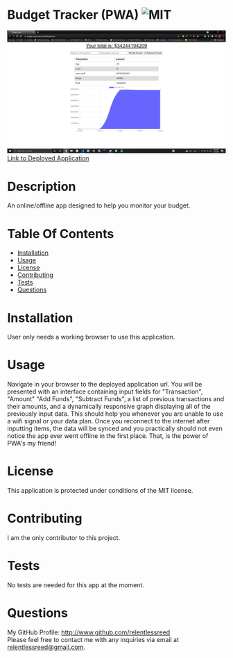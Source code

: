 # Budget Tracker (PWA) ![MIT](https://img.shields.io/badge/license-MIT-blue.svg)

![Screenshot](budget-tracker-demo.png)  
[Link to Deployed Application](https://budget-tracker-pwa-ejr.herokuapp.com)

# Description

An online/offline app designed to help you monitor your budget.

# Table Of Contents

- [Installation](#installation)
- [Usage](#usage)
- [License](#license)
- [Contributing](#contributing)
- [Tests](#tests)
- [Questions](#questions)

# Installation

User only needs a working browser to use this application.

# Usage

Navigate in your browser to the deployed application url. You will be presented with an interface containing input fields for "Transaction", "Amount" "Add Funds", "Subtract Funds", a list of previous transactions and their amounts, and a dynamically responsive graph displaying all of the previously input data. This should help you whenever you are unable to use a wifi signal or your data plan. Once you reconnect to the internet after inputting items, the data will be synced and you practically should not even notice the app ever went offline in the first place. That, is the power of PWA's my friend!

# License

This application is protected under conditions of the MIT license.

# Contributing

I am the only contributor to this project.

# Tests

No tests are needed for this app at the moment.

# Questions

My GitHub Profile: http://www.github.com/relentlessreed  
Please feel free to contact me with any inquiries via email at relentlessreed@gmail.com.
